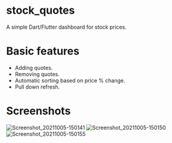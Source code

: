 # stock_quotes

A simple Dart/Flutter dashboard for stock prices.

# Basic features
- Adding quotes.
- Removing quotes.
- Automatic sorting based on price % change.
- Pull down refresh.

# Screenshots
![Screenshot_20211005-150141](https://user-images.githubusercontent.com/1050494/136028414-8b2e7ad4-18a1-4d75-b5f9-7bced8a4552a.png)
![Screenshot_20211005-150150](https://user-images.githubusercontent.com/1050494/136028454-2dc5d6f7-4b28-4c4b-a332-d5cf46a6d85f.png)
![Screenshot_20211005-150155](https://user-images.githubusercontent.com/1050494/136028484-ea7863ad-f2f0-49c4-9ab0-efb890e8d320.png)
